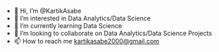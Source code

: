 - 👋 Hi, I’m @KartikAsabe
- 👀 I’m interested in Data Analytics/Data Science
- 🌱 I’m currently learning Data Science
- 💞️ I’m looking to collaborate on Data Analytics/Data Science Projects
- 📫 How to reach me kartikasabe2000@gmail.com

<!---
KartikAsabe/KartikAsabe is a ✨ special ✨ repository because its `README.md` (this file) appears on your GitHub profile.
You can click the Preview link to take a look at your changes.
--->
